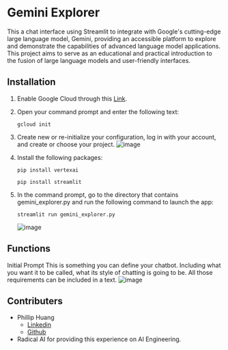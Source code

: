# Gemini Explorer

This a chat interface using Streamlit to integrate with Google's cutting-edge large language model, Gemini, providing an accessible platform to explore and demonstrate the capabilities of advanced language model applications. This project aims to serve as an educational and practical introduction to the fusion of large language models and user-friendly interfaces.

## Installation

1. Enable Google Cloud through this [Link](https://cloud.google.com/cloud-console?utm_source=google&utm_medium=cpc&utm_campaign=na-US-all-en-dr-bkws-all-all-trial-e-dr-1707554&utm_content=text-ad-none-any-DEV_c-CRE_665735422256-ADGP_Hybrid%20%7C%20BKWS%20-%20MIX%20%7C%20Txt-Management%20Tools-Cloud%20Console-KWID_43700077225654741-kwd-55675752867&utm_term=KW_google%20cloud%20console-ST_google%20cloud%20console&gad_source=1&gclid=Cj0KCQiArrCvBhCNARIsAOkAGcXO2_affz2IH9q_ps1LDwrdsOe43AmOiJps1j9UK_ri0mnBWRd9eA0aApkNEALw_wcB&gclsrc=aw.ds).

2. Open your command prompt and enter the following text:
   ```
   gcloud init
   ```

3. Create new or re-initialize your configuration, log in with your account, and create or choose your project.
   ![image](https://github.com/philliphjhuang/RadicalX/assets/30792325/6e345325-36fb-4ba8-b65a-82d2cb023294)

4. Install the following packages:
   ```
   pip install vertexai
   ```
   ```
   pip install streamlit
   ```
5. In the command prompt, go to the directory that contains gemini_explorer.py and run the following command to launch the app:
   ```
   streamlit run gemini_explorer.py
   ```
   ![image](https://github.com/philliphjhuang/RadicalX/assets/30792325/29cc315f-b296-4294-bcc6-ad55a85ee7ca)
## Functions
Initial Prompt
This is something you can define your chatbot. Including what you want it to be called, what its style of chatting is going to be. All those requirements can be included in a text.
![image](https://github.com/philliphjhuang/RadicalX/assets/30792325/ecbf087a-ce87-4590-9af4-15c5870e602b)

## Contributers
- Phillip Huang
  - [Linkedin](https://www.linkedin.com/in/phillip-huang-449b64229/)
  - [Github](https://github.com/philliphjhuang)
- Radical AI for providing this experience on AI Engineering.
